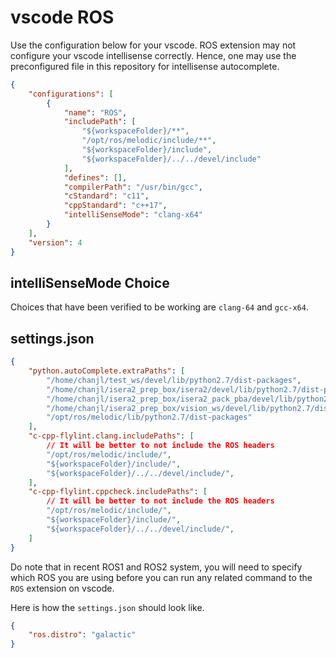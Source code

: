# vscode ROS

Use the configuration below for your vscode. ROS extension may not configure your vscode intellisense correctly. Hence, one may use the preconfigured file in this repository for intellisense autocomplete.

```json
{
    "configurations": [
        {
            "name": "ROS",
            "includePath": [
                "${workspaceFolder}/**",
                "/opt/ros/melodic/include/**",
                "${workspaceFolder}/include",
                "${workspaceFolder}/../../devel/include"
            ],
            "defines": [],
            "compilerPath": "/usr/bin/gcc",
            "cStandard": "c11",
            "cppStandard": "c++17",
            "intelliSenseMode": "clang-x64"
        }
    ],
    "version": 4
}
```

## intelliSenseMode Choice

Choices that have been verified to be working are `clang-64` and `gcc-x64`.

## settings.json

```json
{
    "python.autoComplete.extraPaths": [
        "/home/chanjl/test_ws/devel/lib/python2.7/dist-packages",
        "/home/chanjl/isera2_prep_box/isera2/devel/lib/python2.7/dist-packages",
        "/home/chanjl/isera2_prep_box/isera2_pack_pba/devel/lib/python2.7/dist-packages",
        "/home/chanjl/isera2_prep_box/vision_ws/devel/lib/python2.7/dist-packages",
        "/opt/ros/melodic/lib/python2.7/dist-packages"
    ],
    "c-cpp-flylint.clang.includePaths": [
        // It will be better to not include the ROS headers
        "/opt/ros/melodic/include/",
        "${workspaceFolder}/include/",
        "${workspaceFolder}/../../devel/include/",
    ],
    "c-cpp-flylint.cppcheck.includePaths": [
        // It will be better to not include the ROS headers
        "/opt/ros/melodic/include/",
        "${workspaceFolder}/include/",
        "${workspaceFolder}/../../devel/include/",
    ]
}
```

Do note that in recent ROS1 and ROS2 system, you will need to specify which ROS you are using before you can run any related command to the `ROS` extension on vscode.

Here is how the `settings.json` should look like.

```json
{
    "ros.distro": "galactic"
}
```
